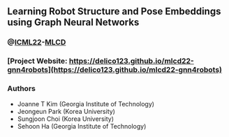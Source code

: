 <!-- ---
title: Learning Robot Structure and Pose Embeddings using Graph Neural Networks
subtitle: @ICML22-MLCD
--- -->

## Learning Robot Structure and Pose Embeddings using Graph Neural Networks
### @[ICML22](icml.cc)-[MLCD](https://mlcompdesign.github.io/)
### [Project Website: https://delico123.github.io/mlcd22-gnn4robots](https://delico123.github.io/mlcd22-gnn4robots)
### Authors
- Joanne T Kim (Georgia Institute of Technology)
- Jeongeun Park (Korea University)
- Sungjoon Choi (Korea University)
- Sehoon Ha (Georgia Institute of Technology)